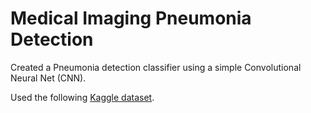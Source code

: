 # Medical Imaging Pneumonia Detection 


Created a Pneumonia detection classifier using a simple Convolutional Neural Net (CNN).

Used the following [Kaggle dataset](https://www.kaggle.com/datasets/paultimothymooney/chest-xray-pneumonia).
 
